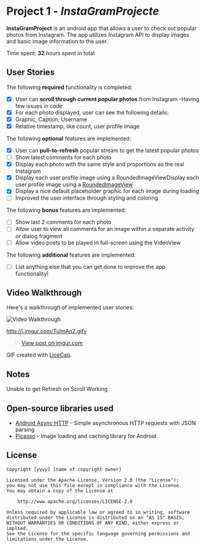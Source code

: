 


# Project 1 - *InstaGramProjecte*

**InstaGramProject** is an android app that allows a user to check out popular photos from Instagram. The app utilizes Instagram API to display images and basic image information to the user.

Time spent: **32** hours spent in total

## User Stories

The following **required** functionality is completed:

* [x] User can **scroll through current popular photos** from Instagram -Having few issues in code
* [x] For each photo displayed, user can see the following details:
* [x] Graphic, Caption, Username
* [x] Relative timestamp, like count, user profile image

The following **optional** features are implemented:

* [x] User can **pull-to-refresh** popular stream to get the latest popular photos
* [ ] Show latest comments for each photo
* [x] Display each photo with the same style and proportions as the real Instagram
* [x] Display each user profile image using a RoundedImageViewDisplay each user profile image using a [RoundedImageView](https://github.com/vinc3m1/RoundedImageView)
* [x] Display a nice default placeholder graphic for each image during loading
* [ ] Improved the user interface through styling and coloring

The following **bonus** features are implemented:

* [ ] Show last 2 comments for each photo
* [ ] Allow user to view all comments for an image within a separate activity or dialog fragment
* [ ] Allow video posts to be played in full-screen using the VideoView

The following **additional** features are implemented:

* [ ] List anything else that you can get done to improve the app functionality!

## Video Walkthrough 

Here's a walkthrough of implemented user stories:

<img src='http://i.imgur.com/TulmAn2.gifv' title='Video Walkthrough' width='' alt='Video Walkthrough' />

http://i.imgur.com/TulmAn2.gifv

<blockquote class="imgur-embed-pub" lang="en" data-id="TulmAn2"><a href="//imgur.com/TulmAn2">View post on imgur.com</a></blockquote><script async src="//s.imgur.com/min/embed.js" charset="utf-8"></script>


GIF created with [LiceCap](http://www.cockos.com/licecap/).

## Notes

Unable to get Refresh on Scroll Working


## Open-source libraries used

- [Android Async HTTP](https://github.com/loopj/android-async-http) - Simple asynchronous HTTP requests with JSON parsing
- [Picasso](http://square.github.io/picasso/) - Image loading and caching library for Android

## License

    Copyright [yyyy] [name of copyright owner]

    Licensed under the Apache License, Version 2.0 (the "License");
    you may not use this file except in compliance with the License.
    You may obtain a copy of the License at

        http://www.apache.org/licenses/LICENSE-2.0

    Unless required by applicable law or agreed to in writing, software
    distributed under the License is distributed on an "AS IS" BASIS,
    WITHOUT WARRANTIES OR CONDITIONS OF ANY KIND, either express or implied.
    See the License for the specific language governing permissions and
    limitations under the License.
